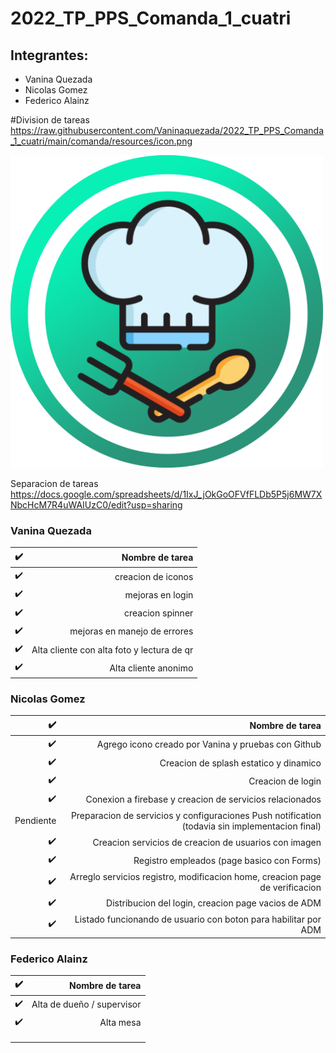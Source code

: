 # 2022_TP_PPS_Comanda_1_cuatri

## Integrantes:

- Vanina Quezada
- Nicolas Gomez
- Federico Alainz

#Division de tareas
https://raw.githubusercontent.com/Vaninaquezada/2022_TP_PPS_Comanda_1_cuatri/main/comanda/resources/icon.png

<img src="https://raw.githubusercontent.com/Vaninaquezada/2022_TP_PPS_Comanda_1_cuatri/main/comanda/resources/icon.png" width="500px" height="500px">

Separacion de tareas
https://docs.google.com/spreadsheets/d/1IxJ_jOkGoOFVfFLDb5P5j6MW7XNbcHcM7R4uWAIUzC0/edit?usp=sharing

### Vanina Quezada

| :heavy_check_mark: |                            Nombre de tarea |
| -----------------: | -----------------------------------------: |
| :heavy_check_mark: |                         creacion de iconos |
| :heavy_check_mark: |                           mejoras en login |
| :heavy_check_mark: |                           creacion spinner |
| :heavy_check_mark: |               mejoras en manejo de errores |
| :heavy_check_mark: | Alta cliente con alta foto y lectura de qr |
| :heavy_check_mark: |                       Alta cliente anonimo |

### Nicolas Gomez

| :heavy_check_mark: |                                                                                 Nombre de tarea |
| -----------------: | ----------------------------------------------------------------------------------------------: |
| :heavy_check_mark: |                                             Agrego icono creado por Vanina y pruebas con Github |
| :heavy_check_mark: |                                                          Creacion de splash estatico y dinamico |
| :heavy_check_mark: |                                                                               Creacion de login |
| :heavy_check_mark: |                                        Conexion a firebase y creacion de servicios relacionados |
|          Pendiente | Preparacion de servicios y configuraciones Push notification (todavia sin implementacion final) |
| :heavy_check_mark: |                                           Creacion servicios de creacion de usuarios con imagen |
| :heavy_check_mark: |                                                      Registro empleados (page basico con Forms) |
| :heavy_check_mark: |                    Arreglo servicios registro, modificacion home, creacion page de verificacion |
| :heavy_check_mark: |                                             Distribucion del login, creacion page vacios de ADM |
| :heavy_check_mark: |                                 Listado funcionando de usuario con boton para habilitar por ADM |

### Federico Alainz

| :heavy_check_mark: |            Nombre de tarea |
| -----------------: | -------------------------: |
| :heavy_check_mark: | Alta de dueño / supervisor |
| :heavy_check_mark: |                  Alta mesa |
|                    |                            |
|                    |                            |
|                    |                            |

